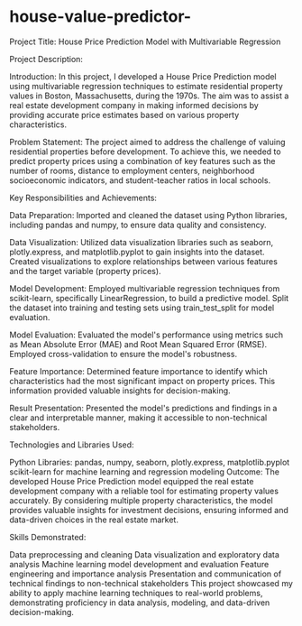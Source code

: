 # house-value-predictor-
Project Title: House Price Prediction Model with Multivariable Regression

Project Description:

Introduction: In this project, I developed a House Price Prediction model using multivariable regression techniques to estimate residential property values in Boston, Massachusetts, during the 1970s. The aim was to assist a real estate development company in making informed decisions by providing accurate price estimates based on various property characteristics.

Problem Statement: The project aimed to address the challenge of valuing residential properties before development. To achieve this, we needed to predict property prices using a combination of key features such as the number of rooms, distance to employment centers, neighborhood socioeconomic indicators, and student-teacher ratios in local schools.

Key Responsibilities and Achievements:

Data Preparation: Imported and cleaned the dataset using Python libraries, including pandas and numpy, to ensure data quality and consistency.

Data Visualization: Utilized data visualization libraries such as seaborn, plotly.express, and matplotlib.pyplot to gain insights into the dataset. Created visualizations to explore relationships between various features and the target variable (property prices).

Model Development: Employed multivariable regression techniques from scikit-learn, specifically LinearRegression, to build a predictive model. Split the dataset into training and testing sets using train_test_split for model evaluation.

Model Evaluation: Evaluated the model's performance using metrics such as Mean Absolute Error (MAE) and Root Mean Squared Error (RMSE). Employed cross-validation to ensure the model's robustness.

Feature Importance: Determined feature importance to identify which characteristics had the most significant impact on property prices. This information provided valuable insights for decision-making.

Result Presentation: Presented the model's predictions and findings in a clear and interpretable manner, making it accessible to non-technical stakeholders.

Technologies and Libraries Used:

Python
Libraries: pandas, numpy, seaborn, plotly.express, matplotlib.pyplot
scikit-learn for machine learning and regression modeling
Outcome:
The developed House Price Prediction model equipped the real estate development company with a reliable tool for estimating property values accurately. By considering multiple property characteristics, the model provides valuable insights for investment decisions, ensuring informed and data-driven choices in the real estate market.

Skills Demonstrated:

Data preprocessing and cleaning
Data visualization and exploratory data analysis
Machine learning model development and evaluation
Feature engineering and importance analysis
Presentation and communication of technical findings to non-technical stakeholders
This project showcased my ability to apply machine learning techniques to real-world problems, demonstrating proficiency in data analysis, modeling, and data-driven decision-making.

